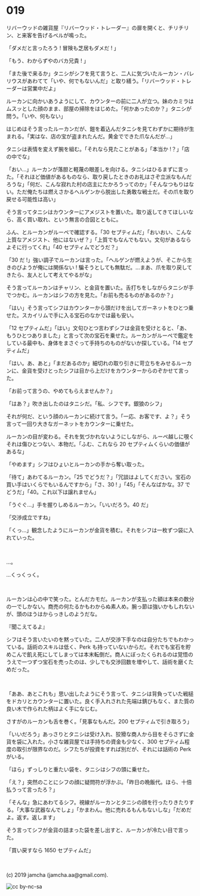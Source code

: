 

# 019

リバーウッドの雑貨屋『リバーウッド・トレーダー』の扉を開くと、チリチリン、と来客を告げるベルが鳴った。

「ダメだと言ったろう ! 冒険も芝居もダメだ ! 」

「もう、わからずやのバカ兄貴 ! 」

「また後で来るか」タニシがシフを見て言うと、二人に気づいたルーカン・バレリウスがあわてて「いや、何でもないんだ」と取り繕う。「リバーウッド・トレーダーは営業中だよ」

ルーカンに向かいあうようにして、カウンターの前に二人が立つ。妹のカミラはムスッとした顔のまま、部屋の掃除をはじめた。「何かあったのか？」タニシが問う。「いや、何もない」

はじめはそう言ったルーカンだが、鎧を着込んだタニシを見てわずかに期待が生まれる。「実はな、店の宝が盗まれたんだ。黄金でできた爪なんだが…」

タニシは表情を変えず腕を組む。「それなら見たことがある」「本当か !？」「店の中でな」

「おい…」ルーカンが落胆と軽蔑の眼差しを向ける。タニシはひるまずに言った。「それほど価値があるものなら、取り戻したときのお礼はさぞ立派なもんだろうな」「何だ、こんな寂れた村の店主にたかろうってのか」「そんなつもりはない。ただ俺たちは燃えさかるヘルゲンから脱出した勇敢な戦士だ。その爪を取り戻せる可能性は高い」

そう言ってタニシはカウンターにアメジストを置いた。取り返してきてほしいなら、高く買い取れ、という無言の合図とともに。

ふん、とルーカンがルーペで確認する。「30 セプティムだ」「おいおい、こんな上質なアメジスト、他にはないぜ？」「上質でもなんでもない。文句があるならよそに行ってくれ」「40 セプティムでどうだ？」

「30 だ !」強い調子でルーカンは言った。「ヘルゲンが燃えようが、そこから生きのびようが俺には関係ない ! 騙そうとしても無駄だ。…まあ、爪を取り戻してきたら、友人として考えてやるがな」

そう言ってルーカンはチャリン、と金貨を置いた。舌打ちをしながらタニシが手でつかむ。ルーカンはシフの方を見た。「お前も売るものがあるのか？」

「はい」そう言ってシフはカウンターから頭だけを出してガーネットをひとつ乗せた。スカイリムで手に入る宝石のなかでは最も安い。

「12 セプティムだ」「はい」文句ひとつ言わずシフは金貨を受けとると、「あ、もうひとつありました」と言って次の宝石を乗せた。ルーカンがルーペで鑑定をしている最中も、身体をまさぐって手持ちのものがないか探している。「14 セプティムだ」

「はい。あ、あと」「まだあるのか」細切れの取り引きに苛立ちをみせるルーカンに、金貨を受けとったシフは目から上だけをカウンターからのぞかせて言った。

「お前って言うの、やめてもらえませんか？」

「はあ？」吹き出したのはタニシだ。「私、シフです。銀狼のシフ」

それが何だ、という顔のルーカンに続けて言う。「一応、お客です、よ？」そう言って一回り大きなガーネットをカウンターに乗せた。

ルーカンの目が変わる。それを気づかれないようにしながら、ルーペ越しに覗くそれは傷ひとつない、本物だ。「ふむ、これなら 20 セプティムくらいの価値があるな」

「やめます」シフはひょいとルーカンの手から奪い取った。

「待て」あわてるルーカン。「25 でどうだ？」「冗談はよしてください。宝石の買い手はいくらでもいるんですから」「さ、30 ! 」「45」「そんなばかな。37 でどうだ」「40。これ以下は譲れません」

「うぐぐ…」手を握りしめるルーカン。「いいだろう。40 だ」

「交渉成立ですね」

「くっ…」観念したようにルーカンが金貨を積む。それをシフは一枚ずつ袋に入れていった。

<br>

…。

…くっくっく。

<br>

ルーカンは心の中で笑った。とんだカモだ。ルーカンが支払った額は本来の数分の一でしかない。商売の何たるかもわからぬ素人め。腕っ節は強いかもしれないが、頭のほうはからっきしのようだな。

『聞こえてるよ』

シフはそう言いたいのを黙っていた。二人が交渉下手なのは自分たちでもわかっている。話術のスキルは低く、Perk も持っていないからだ。それでも宝石を貯めこんで飢え死にしてしまっては本末転倒だ。商人にぼったくられるのは覚悟のうえで一つずつ宝石を売ったのは、少しでも交渉回数を増やして、話術を磨くためだった。

<br>

「ああ、あとこれも」思い出したようにそう言って、タニシは背負っていた戦槌をドカリとカウンターに置いた。良く手入れされた先端は錆びもなく、また質の良い木で作られた柄はよく手になじむ。

さすがのルーカンも舌を巻く。「見事なもんだ。200 セプティムで引き取ろう」

「いいだろう」あっさりとタニシは受け入れ、狡猾な商人から目をそらさずに金貨を袋に入れた。小さな雑貨屋では手持ちの資金も少なく、300 セプティム程度の取引が限界なのだ。シフたちが投資をすれば別だが、それには話術の Perk がいる。

「ほら」ずっしりと重たい袋を、タニシはシフの頭に乗せた。

「え？」突然のことにシフの顔に疑問符が浮かぶ。「昨日の晩飯代。ほら、十倍払うって言ったろ？」

「そんな」急にあわてるシフ。視線がルーカンとタニシの顔を行ったりきたりする。「大事な武器なんでしょ」「かまわん。他に売れるもんもないしな」「だめだよ。返す。返します」

そう言ってシフが金貨の詰まった袋を差し出すと、ルーカンが冷たい目で言った。

「買い戻すなら 1650 セプティムだ」

<br>
<br>
(c) 2019 jamcha (jamcha.aa@gmail.com).

![cc by-nc-sa](https://i.creativecommons.org/l/by-nc-sa/4.0/88x31.png)

